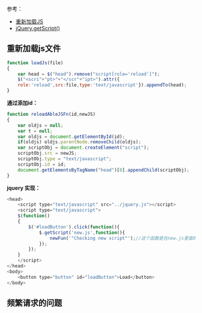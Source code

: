 参考：  
- [重新加载JS](https://blog.csdn.net/u011140030/article/details/77980364)  
- [jQuery.getScript()](https://www.jquery123.com/jQuery.getScript/)  

## 重新加载js文件
```js
function loadJs(file)
{
    var head = $("head").remove("script[role='reload']");
    $("<scri"+"pt>"+"</scr"+"ipt>").attr({ 
    role:'reload',src:file,type:'text/javascript'}).appendTo(head);
}
```

**通过添加id：**  
```js
function reloadAbleJSFn(id,newJS)
{
    var oldjs = null; 
    var t = null; 
    var oldjs = document.getElementById(id); 
    if(oldjs) oldjs.parentNode.removeChild(oldjs); 
    var scriptObj = document.createElement("script"); 
    scriptObj.src = newJS; 
    scriptObj.type = "text/javascript"; 
    scriptObj.id = id; 
    document.getElementsByTagName("head")[0].appendChild(scriptObj);
}
```

**jquery 实现：**  
```js
<head>
    <script type="text/javascript" src="../jquery.js"></script> 
    <script type="text/javascript"> 
    $(function()
    {
        $('#loadButton').click(function(){
            $.getScript('new.js',function(){
                newFun('"Checking new script"');//这个函数是在new.js里面的，当点击click后运行这个函数
            });
        });
    }
    </script> 
</head> 
<body> 
    <button type="button" id="loadButton">Load</button>
</body>
```

## 频繁请求的问题
